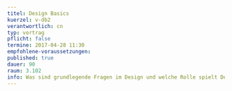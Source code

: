 ```yaml
---
titel: Design Basics
kuerzel: v-db2
verantwortlich: cn
typ: vortrag
pflicht: false
termine: 2017-04-28 11:30
empfohlene-voraussetzungen: 
published: true
dauer: 90
raum: 3.102
info: Was sind grundlegende Fragen im Design und welche Rolle spielt Design in der Medieninformatik?
---
```





